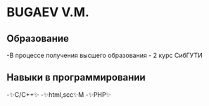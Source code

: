 # BUGAEV V.M.


## Образование 
-В процессе получения высшего образования - 2 курс СибГУТИ

## Навыки в программировании
 -✨C/C++✨
 -✨html,scc✨M
 -✨PHP✨


